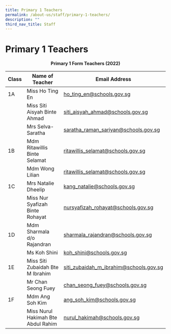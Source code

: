 ```yaml
---
title: Primary 1 Teachers
permalink: /about-us/staff/primary-1-teachers/
description: ""
third_nav_title: Staff
---
```

# **Primary 1 Teachers**

<center><b>Primary 1 Form Teachers (2022)</b></center>

| Class 	|  Name of Teacher 	|  Email Address 	|
| ---	| ---	| ---	|
| 1A 	|Miss Ho Ting En 	| [ho_ting_en@schools.gov.sg](mailto:ho_ting_en@schools.gov.sg) 	|
|  	| Miss Siti Aisyah Binte Ahmad 	| [siti_aisyah_ahmad@schools.gov.sg](mailto:siti_aisyah_ahmad@schools.gov.sg) 	|
|  	| Mrs Selva-Saratha 	| [saratha_raman_sariyan@schools.gov.sg](mailto:saratha_raman_sariyan@schools.gov.sg)  	|
| 1B 	| Mdm Ritawillis Binte Selamat 	| [ritawillis_selamat@schools.gov.sg](mailto:ritawillis_selamat@schools.gov.sg) 	|
|  	| Mdm Wong Lilian 	| [ritawillis_selamat@schools.gov.sg](mailto:wong_lilian@schools.gov.sg) 	|
| 1C 	| Mrs Natalie Dheelip 	| [kang_natalie@schools.gov.sg](mailto:kang_natalie@schools.gov.sg) 	|
|  	| Miss Nur Syafizah Binte Rohayat  	| [nursyafizah_rohayat@schools.gov.sg](mailto:nursyafizah_rohayat@schools.gov.sg) 	|
| 1D 	| Mdm Sharmala d/o Rajandran 	| [sharmala_rajandran@schools.gov.sg](mailto:sharmala_rajandran@schools.gov.sg) 	|
|  	| Ms Koh Shini 	| [koh_shini@schools.gov.sg](mailto:koh_shini@schools.gov.sg) 	|
| 1E 	| Miss Siti Zubaidah Bte M Ibrahim 	| [siti_zubaidah_m_ibrahim@schools.gov.sg](mailto:siti_zubaidah_m_ibrahim@schools.gov.sg) 	|
|  	| Mr Chan Seong Fuey  	| [chan_seong_fuey@schools.gov.sg](mailto:chan_seong_fuey@schools.gov.sg) 	|
| 1F 	| Mdm Ang Soh Kim 	| [ang_soh_kim@schools.gov.sg](mailto:ang_soh_kim@schools.gov.sg) 	|
|  	| Miss Nurul Hakimah Bte Abdul Rahim  	| [nurul_hakimah@schools.gov.sg](mailto:nurul_hakimah@schools.gov.sg) 	|